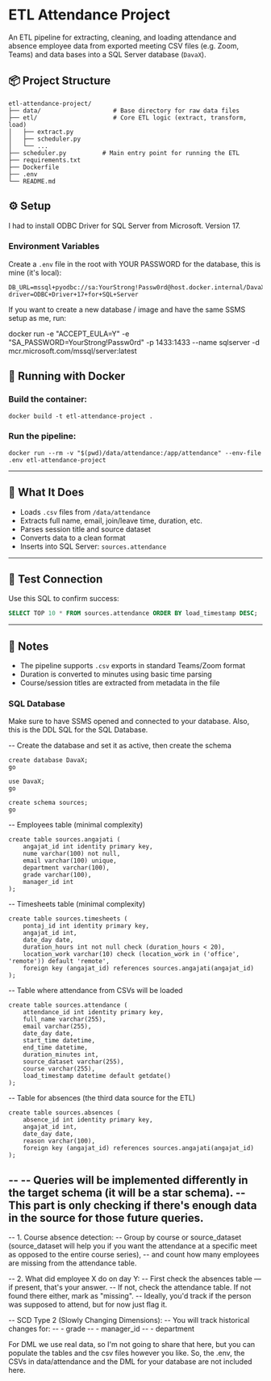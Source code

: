 # ETL Attendance Project

An ETL pipeline for extracting, cleaning, and loading attendance and absence employee data from exported meeting CSV files (e.g. Zoom, Teams) and data bases into a SQL Server database (`DavaX`).

## 📦 Project Structure

```
etl-attendance-project/
├── data/                    # Base directory for raw data files
├── etl/                     # Core ETL logic (extract, transform, load)
│   ├── extract.py
│   ├── scheduler.py
│   └── ...
├── scheduler.py          # Main entry point for running the ETL
├── requirements.txt
├── Dockerfile
├── .env
└── README.md
```

## ⚙️ Setup

I had to install ODBC Driver for SQL Server from Microsoft. Version 17.

### Environment Variables

Create a `.env` file in the root with YOUR PASSWORD for the database, this is mine (it's local):

```
DB_URL=mssql+pyodbc://sa:YourStrong!Passw0rd@host.docker.internal/DavaX?driver=ODBC+Driver+17+for+SQL+Server
```

If you want to create a new database / image and have the same SSMS setup as me, run: 

docker run -e "ACCEPT_EULA=Y" -e "SA_PASSWORD=YourStrong!Passw0rd" -p 1433:1433 --name sqlserver -d mcr.microsoft.com/mssql/server:latest


## 🐳 Running with Docker

### Build the container:

```
docker build -t etl-attendance-project .
```

### Run the pipeline:

```
docker run --rm -v "$(pwd)/data/attendance:/app/attendance" --env-file .env etl-attendance-project
```

---

## 🧠 What It Does

- Loads `.csv` files from `/data/attendance`
- Extracts full name, email, join/leave time, duration, etc.
- Parses session title and source dataset
- Converts data to a clean format
- Inserts into SQL Server: `sources.attendance`

---

## 🧪 Test Connection

Use this SQL to confirm success:

```sql
SELECT TOP 10 * FROM sources.attendance ORDER BY load_timestamp DESC;
```

---

## 📌 Notes

- The pipeline supports `.csv` exports in standard Teams/Zoom format
- Duration is converted to minutes using basic time parsing
- Course/session titles are extracted from metadata in the file


### SQL Database

Make sure to have SSMS opened and connected to your database.
Also, this is the DDL SQL for the SQL Database.

-- Create the database and set it as active, then create the schema

    create database DavaX;
    go

    use DavaX;
    go

    create schema sources;
    go

-- Employees table (minimal complexity)

    create table sources.angajati (
        angajat_id int identity primary key,
        nume varchar(100) not null,
        email varchar(100) unique,
        department varchar(100),
        grade varchar(100),
        manager_id int
    );

-- Timesheets table (minimal complexity)

    create table sources.timesheets (
        pontaj_id int identity primary key,
        angajat_id int,
        date_day date,
        duration_hours int not null check (duration_hours < 20),
        location_work varchar(10) check (location_work in ('office', 'remote')) default 'remote',
        foreign key (angajat_id) references sources.angajati(angajat_id)
    );

-- Table where attendance from CSVs will be loaded

    create table sources.attendance (
        attendance_id int identity primary key,
        full_name varchar(255),
        email varchar(255),
        date_day date,
        start_time datetime,
        end_time datetime,
        duration_minutes int,
        source_dataset varchar(255),
        course varchar(255),
        load_timestamp datetime default getdate()
    );


-- Table for absences (the third data source for the ETL)

    create table sources.absences (
        absence_id int identity primary key,
        angajat_id int,
        date_day date,
        reason varchar(100),
        foreign key (angajat_id) references sources.angajati(angajat_id)
    );


-- 
-- Queries will be implemented differently in the target schema (it will be a star schema).
-- This part is only checking if there's enough data in the source for those future queries.
--

-- 1. Course absence detection:
--    Group by course or source_dataset (source_dataset will help you if you want the attendance at a specific meet as opposed to the entire course series),
--    and count how many employees are missing from the attendance table.

-- 2. What did employee X do on day Y:
--    First check the absences table — if present, that's your answer.
--    If not, check the attendance table. If not found there either, mark as "missing".
--    Ideally, you'd track if the person was supposed to attend, but for now just flag it.

-- SCD Type 2 (Slowly Changing Dimensions):
-- You will track historical changes for:
-- - grade
-- - manager_id
-- - department

For DML we use real data, so I'm not going to share that here, but you can populate the tables and the csv files however you like.
So, the .env, the CSVs in data/attendance and the DML for your database are not included here.